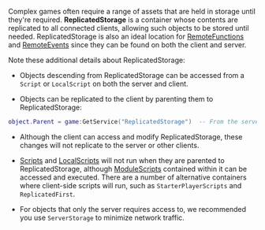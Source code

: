 Complex games often require a range of assets that are held in storage until they're required. **ReplicatedStorage** is a container whose contents are replicated to all connected clients, allowing such objects to be stored until needed. ReplicatedStorage is also an ideal location for [RemoteFunctions](https://developer.roblox.com/api-reference/class/RemoteFunction) and [RemoteEvents](https://developer.roblox.com/api-reference/class/RemoteEvent) since they can be found on both the client and server.

Note these additional details about ReplicatedStorage:

* Objects descending from ReplicatedStorage can be accessed from a `Script` or `LocalScript` on both the server and client.

* Objects can be replicated to the client by parenting them to ReplicatedStorage:

```lua
object.Parent = game:GetService("ReplicatedStorage")  -- From the server
```

* Although the client can access and modify ReplicatedStorage, these changes will not replicate to the server or other clients.

* [Scripts](https://developer.roblox.com/api-reference/class/Script) and [LocalScripts](https://developer.roblox.com/api-reference/class/LocalScript) will not run when they are parented to ReplicatedStorage, although [ModuleScripts](https://developer.roblox.com/api-reference/class/ModuleScript) contained within it can be accessed and executed. There are a number of alternative containers where client-side scripts will run, such as `StarterPlayerScripts` and `ReplicatedFirst`.

* For objects that only the server requires access to, we recommended you use `ServerStorage` to minimize network traffic.